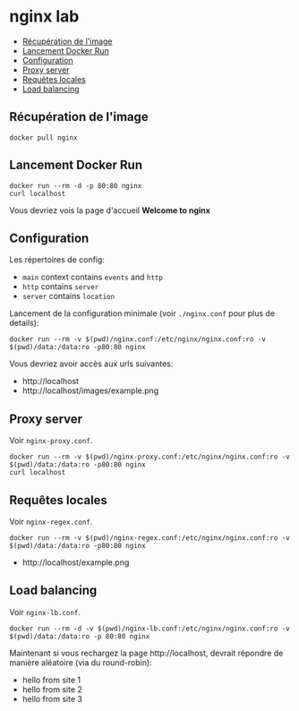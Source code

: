 # nginx lab 

- [Récupération de l'image](#récupération-de-l'image)
- [Lancement Docker Run](#lancement-docker-run)
- [Configuration](#configuration)
- [Proxy server](#proxy-server)
- [Requêtes locales](#requêtes_locales)
- [Load balancing](#load-balancing)

## Récupération de l'image

```
docker pull nginx
```

## Lancement Docker Run

```
docker run --rm -d -p 80:80 nginx
curl localhost
```

Vous devriez vois la page d'accueil **Welcome to nginx**

## Configuration

Les répertoires de config:
- `main` context contains `events` and `http`
- `http` contains `server`
- `server` contains `location`

Lancement de la configuration minimale (voir `./nginx.conf` pour plus de details):
```
docker run --rm -v $(pwd)/nginx.conf:/etc/nginx/nginx.conf:ro -v $(pwd)/data:/data:ro -p80:80 nginx
```

Vous devriez avoir accès aux urls suivantes:
- http://localhost
- http://localhost/images/example.png

## Proxy server

Voir `nginx-proxy.conf`.

```
docker run --rm -v $(pwd)/nginx-proxy.conf:/etc/nginx/nginx.conf:ro -v $(pwd)/data:/data:ro -p80:80 nginx
curl localhost
```

## Requêtes locales

Voir `nginx-regex.conf`.

```
docker run --rm -v $(pwd)/nginx-regex.conf:/etc/nginx/nginx.conf:ro -v $(pwd)/data:/data:ro -p80:80 nginx
```

- http://localhost/example.png

## Load balancing

Voir `nginx-lb.conf`.

```
docker run --rm -d -v $(pwd)/nginx-lb.conf:/etc/nginx/nginx.conf:ro -v $(pwd)/data:/data:ro -p 80:80 nginx
```
Maintenant si vous rechargez la page http://localhost, devrait répondre de manière aléatoire (via du round-robin):

- hello from site 1
- hello from site 2
- hello from site 3
